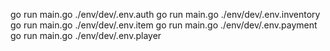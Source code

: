 go run main.go ./env/dev/.env.auth
go run main.go ./env/dev/.env.inventory
go run main.go ./env/dev/.env.item
go run main.go ./env/dev/.env.payment
go run main.go ./env/dev/.env.player